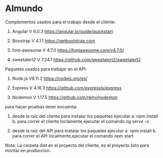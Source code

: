 # Almundo
Complementos usados para el trabajo desde el cliente:

1. Angular V 6.0.3
https://angular.io/guide/quickstart

2. Boostrap V 4.1.1
https://getbootstrap.com

3. font-awesome V 4.7.0
https://fontawesome.com/v4.7.0/

4. sweetalert2 V 7.24.1
https://github.com/sweetalert2/sweetalert2

Paquetes usados para trabajar en el API:

1. Node.js V8.11.2
https://nodejs.org/es/

2. Express V 4.16.3
https://github.com/expressjs/express

2. Nodemon V 1.17.5
https://github.com/remy/nodemon

para hacer pruebas tener encuenta:

1. desde la raiz del cliente para instalar los paquetes ejecutar
a. npm install
b. para correr el cliente loclamente,ejecutar el comando ng serve -o

2. desde la raiz del API para instalar los paquetes ejecutar
a. npm install
b. para correr el API localmente,ejecutar el comando npm start

Nota: La carpeta dist en el proyecto del cliente, es el proyecto listo para montar en produccion.
